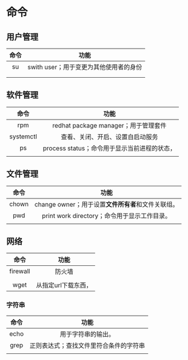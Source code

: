 # 命令

## 用户管理

| 命令 |                  功能                  |
| :--: | :------------------------------------: |
|  su  | swith user；用于变更为其他使用者的身份 |
|      |                                        |
|      |                                        |

## 软件管理

|   命令    |                     功能                     |
| :-------: | :------------------------------------------: |
|    rpm    |     redhat package manager；用于管理套件     |
| systemctl |       查看、关闭、开启、设置自启动服务       |
|    ps     | process status；命令用于显示当前进程的状态， |
|           |                                              |

## 文件管理

| 命令  |                        功能                        |
| :---: | :------------------------------------------------: |
| chown | change owner；用于设置**文件所有者**和文件关联组。 |
|  pwd  |    print work directory；命令用于显示工作目录。    |
|       |                                                    |



## 网络

|   命令   |        功能         |
| :------: | :-----------------: |
| firewall |       防火墙        |
|          |                     |
|   wget   | 从指定url下载东西， |



### 字符串

| 命令 |                  功能                  |
| :--: | :------------------------------------: |
| echo |           用于字符串的输出。           |
| grep | 正则表达式；查找文件里符合条件的字符串 |
|      |                                        |



